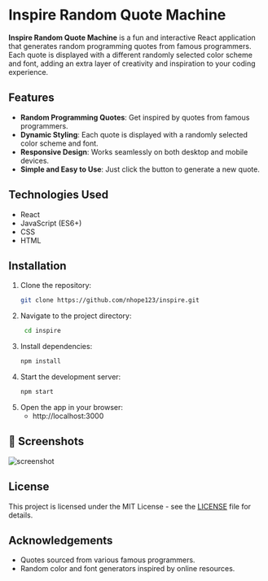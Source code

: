 

# Inspire Random Quote Machine

**Inspire Random Quote Machine** is a fun and interactive React application that generates random programming quotes from famous programmers. Each quote is displayed with a different randomly selected color scheme and font, adding an extra layer of creativity and inspiration to your coding experience.

## Features

- **Random Programming Quotes**: Get inspired by quotes from famous programmers.
- **Dynamic Styling**: Each quote is displayed with a randomly selected color scheme and font.
- **Responsive Design**: Works seamlessly on both desktop and mobile devices.
- **Simple and Easy to Use**: Just click the button to generate a new quote.

## Technologies Used

- React
- JavaScript (ES6+)
- CSS
- HTML

## Installation

1. Clone the repository:
   ```bash
   git clone https://github.com/nhope123/inspire.git
2. Navigate to the project directory:
   ```bash
    cd inspire
3. Install dependencies:
   ```bash
   npm install
4. Start the development server:
   ```bash
   npm start
5. Open the app in your browser:
   - http://localhost:3000
## 📸 Screenshots
![screenshot](./public/screenshot.png)

## License
This project is licensed under the MIT License - see the [LICENSE](LICENSE.md) file for details.

## Acknowledgements
- Quotes sourced from various famous programmers.
- Random color and font generators inspired by online resources.


